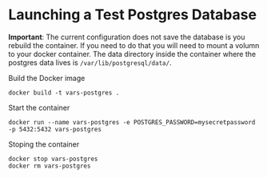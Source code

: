# Launching a Test Postgres Database

__Important__: The current configuration does not save the database is you rebuild the container. If you need to do that you will need to mount a volumn to your docker container. The data directory inside the container where the postgres data lives is `/var/lib/postgresql/data/`.

Build the Docker image

```
docker build -t vars-postgres .
```

Start the container

```
docker run --name vars-postgres -e POSTGRES_PASSWORD=mysecretpassword -p 5432:5432 vars-postgres
```

Stoping the container

```
docker stop vars-postgres
docker rm vars-postgres
```
